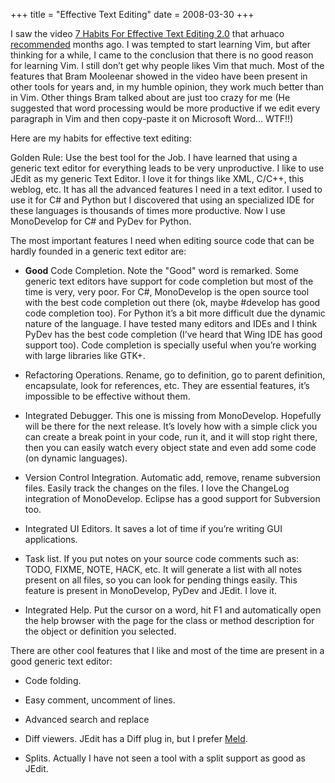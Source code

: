 +++
title = "Effective Text Editing"
date = 2008-03-30
+++

I saw the video [7 Habits For Effective Text Editing 2.0](https://www.youtube.com/watch?v=p6K4iIMlouI) that arhuaco [recommended](http://wiki.freaks-unidos.net/weblogs/arhuaco/poder-de-computo-humano) months ago. I was tempted to start learning Vim, but after thinking for a while, I came to the conclusion that there is no good reason for learning Vim. I still don’t get why people likes Vim that much. Most of the features that Bram Mooleenar showed in the video have been present in other tools for years and, in my humble opinion, they work much better than in Vim. Other things Bram talked about are just too crazy for me (He suggested that word processing would be more productive if we edit every paragraph in Vim and then copy-paste it on Microsoft Word… WTF!!)

Here are my habits for effective text editing:

Golden Rule: Use the best tool for the Job. I have learned that using a generic text editor for everything leads to be very unproductive. I like to use JEdit as my generic Text Editor. I love it for things like XML, C/C++, this weblog, etc. It has all the advanced features I need in a text editor. I used to use it for C# and Python but I discovered that using an specialized IDE for these languages is thousands of times more productive. Now I use MonoDevelop for C# and PyDev for Python.

The most important features I need when editing source code that can be hardly founded in a generic text editor are:

*   **Good** Code Completion. Note the "Good" word is remarked. Some generic text editors have support for code completion but most of the time is very, very poor. For C#, MonoDevelop is the open source tool with the best code completion out there (ok, maybe #develop has good code completion too). For Python it’s a bit more difficult due the dynamic nature of the language. I have tested many editors and IDEs and I think PyDev has the best code completion (I’ve heard that Wing IDE has good support too). Code completion is specially useful when you’re working with large libraries like GTK+.

*   Refactoring Operations. Rename, go to definition, go to parent definition, encapsulate, look for references, etc. They are essential features, it’s impossible to be effective without them.

*   Integrated Debugger. This one is missing from MonoDevelop. Hopefully will be there for the next release. It’s lovely how with a simple click you can create a break point in your code, run it, and it will stop right there, then you can easily watch every object state and even add some code (on dynamic languages).

*   Version Control Integration. Automatic add, remove, rename subversion files. Easily track the changes on the files. I love the ChangeLog integration of MonoDevelop. Eclipse has a good support for Subversion too.

*   Integrated UI Editors. It saves a lot of time if you’re writing GUI applications.

*   Task list. If you put notes on your source code comments such as: TODO, FIXME, NOTE, HACK, etc. It will generate a list with all notes present on all files, so you can look for pending things easily. This feature is present in MonoDevelop, PyDev and JEdit. I love it.

*   Integrated Help. Put the cursor on a word, hit F1 and automatically open the help browser with the page for the class or method description for the object or definition you selected.

There are other cool features that I like and most of the time are present in a good generic text editor:

*   Code folding.

*   Easy comment, uncomment of lines.

*   Advanced search and replace

*   Diff viewers. JEdit has a Diff plug in, but I prefer [Meld](http://meld.sourceforge.net/).

*   Splits. Actually I have not seen a tool with a split support as good as JEdit.
